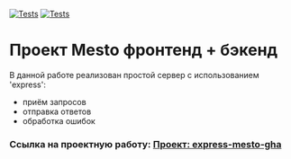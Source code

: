 [![Tests](https://github.com/NikolayDolgov/express-mesto-gha/actions/workflows/tests-13-sprint.yml/badge.svg)](https://github.com/NikolayDolgov/express-mesto-gha/actions/workflows/tests-13-sprint.yml) [![Tests](https://github.com/NikolayDolgov/express-mesto-gha/actions/workflows/tests-14-sprint.yml/badge.svg)](https://github.com/NikolayDolgov/express-mesto-gha/actions/workflows/tests-14-sprint.yml)
# Проект Mesto фронтенд + бэкенд
В данной работе реализован простой сервер с использованием 'express':
* приём запросов
* отправка ответов
* обработка ошибок

### Ссылка на проектную работу:   [Проект: express-mesto-gha](https://github.com/NikolayDolgov/express-mesto-gha.git)
